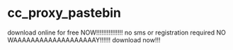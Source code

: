 # cc_proxy_pastebin
download online for free NOW!!!!!!!!!!!!!!! no sms or registration required NO WAAAAAAAAAAAAAAAAAAAY!!!!!! download now!!!
